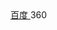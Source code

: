 <html>
<body>
<title>主页</title>
<a href="https://www.baidu.com"/>百度
<a>
<a1 href="https://www.hao360.com"/>360
</a1>
